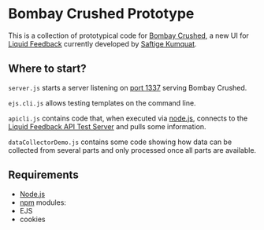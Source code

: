 Bombay Crushed Prototype
========================

This is a collection of prototypical code for [Bombay Crushed](https://saftigekumquat.wordpress.com/2011/10/05/bombay-crushed/), a new UI for [Liquid Feedback](http://liquidfeedback.org/) currently developed by [Saftige Kumquat](https://saftigekumquat.wordpress.com/).

Where to start?
---------------

`server.js` starts a server listening on [port 1337](http://localhost:1337) serving Bombay Crushed.

`ejs.cli.js` allows testing templates on the command line.

`apicli.js` contains code that, when executed via [node.js](http://nodejs.org/), connects to the [Liquid Feedback API Test Server](http://apitest.liquidfeedback.org:25520/) and pulls some information.

`dataCollectorDemo.js` contains some code showing how data can be collected from several parts and only processed once all parts are available.

Requirements
------------

* [Node.js](http://nodejs.org/)
* [npm](http://npmjs.org/) modules:
 * EJS
 * cookies

